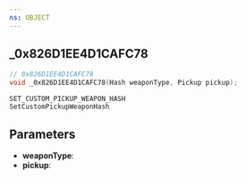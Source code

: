 ```yaml
---
ns: OBJECT
---
```

## _0x826D1EE4D1CAFC78

```c
// 0x826D1EE4D1CAFC78
void _0x826D1EE4D1CAFC78(Hash weaponType, Pickup pickup);
```

```
SET_CUSTOM_PICKUP_WEAPON_HASH
SetCustomPickupWeaponHash
```

## Parameters
* **weaponType**: 
* **pickup**: 

